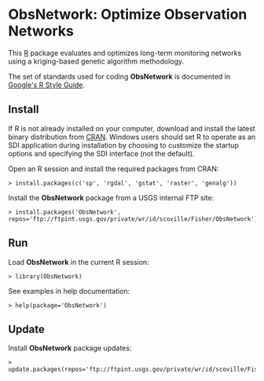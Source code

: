 ObsNetwork: Optimize Observation Networks
=========================================

This [R](http://www.r-project.org/ "R") package
evaluates and optimizes long-term monitoring networks using a kriging-based 
genetic algorithm methodology.

The set of standards used for coding **ObsNetwork** is documented in
[Google's R Style Guide](http://google-styleguide.googlecode.com/svn/trunk/google-r-style.html "Google's R Style Guide").

Install
-------

If R is not already installed on your
computer, download and install the latest binary distribution from
[CRAN](http://cran.r-project.org/ "The Comprehensive R Archive Network").
Windows users should set R to operate as an SDI application during installation 
by choosing to customize the startup options and specifying the SDI interface 
(not the default).

Open an R session and install the required packages from CRAN:

    > install.packages(c('sp', 'rgdal', 'gstat', 'raster', 'genalg'))

Install the **ObsNetwork** package from a USGS internal FTP site:

    > install.packages('ObsNetwork', repos='ftp://ftpint.usgs.gov/private/wr/id/scoville/Fisher/ObsNetwork')

Run
---

Load **ObsNetwork** in the current R session:

    > library(ObsNetwork)
    
See examples in help documentation:

    > help(package='ObsNetwork')

Update
------

Install **ObsNetwork** package updates:

    > update.packages(repos='ftp://ftpint.usgs.gov/private/wr/id/scoville/Fisher/ObsNetwork')
